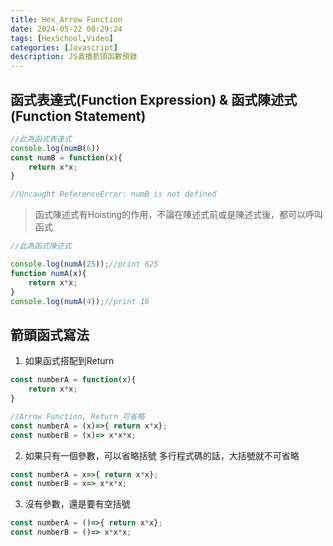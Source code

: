 ```yaml
---
title: Hex_Arrow Function
date: 2024-05-22 00:29:24
tags: [HexSchool,Video]
categories: [Javascript]
description: JS直播箭頭函數預錄
---
```


## 函式表達式(Function Expression) & 函式陳述式 (Function Statement)

```js
//此為函式表達式
console.log(numB(6))
const numB = function(x){
    return x*x;
}

//Uncaught ReferenceError: numB is not defined
```
>函式陳述式有Hoisting的作用，不論在陳述式前或是陳述式後，都可以呼叫函式

```js
//此為函式陳述式

console.log(numA(25));//print 625
function numA(x){
    return x*x;
}
console.log(numA(4));//print 16
```
## 箭頭函式寫法

1. 如果函式搭配到Return
```js
const numberA = function(x){
    return x*x;
}

//Arrow Function, Return 可省略
const numberA = (x)=>{ return x*x};
const numberB = (x)=> x*x*x;
```
2. 如果只有一個參數，可以省略括號
   多行程式碼的話，大括號就不可省略
```js
const numberA = x=>{ return x*x};
const numberB = x=> x*x*x;
```
3. 沒有參數，還是要有空括號
```js
const numberA = ()=>{ return x*x};
const numberB = ()=> x*x*x;
```

